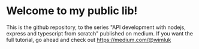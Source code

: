# Welcome to my public lib!

This is the github repository, to the series "API development with nodejs, express and typescript from scratch" published on medium. If you want the full tutorial, go ahead and check out https://medium.com/@wimluk
